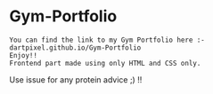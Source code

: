 # Gym-Portfolio
    
    You can find the link to my Gym Portfolio here :- dartpixel.github.io/Gym-Portfolio
    Enjoy!! 
    Frontend part made using only HTML and CSS only.


Use issue for any protein advice ;) !!
